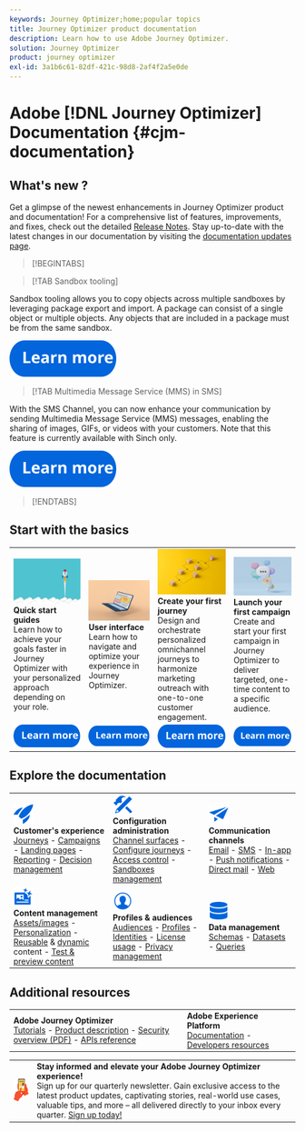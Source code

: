 ```yaml
---
keywords: Journey Optimizer;home;popular topics
title: Journey Optimizer product documentation
description: Learn how to use Adobe Journey Optimizer.
solution: Journey Optimizer
product: journey optimizer
exl-id: 3a1b6c61-82df-421c-98d8-2af4f2a5e0de
---
```

# Adobe [!DNL Journey Optimizer] Documentation {#cjm-documentation}

## What's new ?

Get a glimpse of the newest enhancements in Journey Optimizer product and documentation! For a comprehensive list of features, improvements, and fixes, check out the detailed [Release Notes](using/rn/release-notes.md).  Stay up-to-date with the latest changes in our documentation by visiting the [documentation updates page](using/rn/documentation-updates.md).

>[!BEGINTABS]

>[!TAB Sandbox tooling]

Sandbox tooling allows you to copy objects across multiple sandboxes by leveraging package export and import. A package can consist of a single object or multiple objects. Any objects that are included in a package must be from the same sandbox.

[![image](using/assets/do-not-localize/learn-more-button.svg)](using/building-journeys/copy-to-sandbox.md)

>[!TAB Multimedia Message Service (MMS) in SMS] 

With the SMS Channel, you can now enhance your communication by sending Multimedia Message Service (MMS) messages, enabling the sharing of images, GIFs, or videos with your customers. Note that this feature is currently available with Sinch only.

[![image](using/assets/do-not-localize/learn-more-button.svg)](using/sms/create-sms.md#sms-content)

>[!ENDTABS]

## Start with the basics

<table style="table-layout:fixed">
  <tr style="border: 0;">
    <td>
    <a href="using/start/quick-start.md"><img src="using/assets/do-not-localize/start-quick.png"></a>
    <div><strong>Quick start guides</strong><br/>Learn how to achieve your goals faster in Journey Optimizer with your personalized approach depending on your role.</div>
    </td>
    <td>
    <a href="using/start/user-interface.md"><img src="using/assets/do-not-localize/start-interface.jpeg"></a>
    <div><strong>User interface</strong><br/>Learn how to navigate and optimize your experience in Journey Optimizer.</div>
    </td>
    <td>
    <a href="using/building-journeys/journey-gs.md"><img src="using/assets/do-not-localize/start-journey.jpeg"></a>
    <div><strong>Create your first journey</strong><br/>Design and orchestrate personalized omnichannel journeys to harmonize marketing outreach with one-to-one customer engagement. 
    </div>
    </td>
    <td>
    <a href="using/campaigns/create-campaign.md"><img src="using/assets/do-not-localize/start-campaign.jpeg"></a>
    <div><strong>Launch your first campaign</strong><br/>Create and start your first campaign in Journey Optimizer to deliver targeted, one-time content to a specific audience.</div>
    </td>
  </tr>
  <tr style="border: 0;">
    <td align="center"><a href="using/sms/create-sms.md#sms-content"><img src="using/assets/do-not-localize/learn-more-button.svg"></a></td>
    <td align="center"><a href="using/sms/create-sms.md#sms-content"><img src="using/assets/do-not-localize/learn-more-button.svg"></a></td>
    <td align="center"><a href="using/sms/create-sms.md#sms-content"><img src="using/assets/do-not-localize/learn-more-button.svg"></a></td>
    <td align="center"><a href="using/sms/create-sms.md#sms-content"><img src="using/assets/do-not-localize/learn-more-button.svg"></a></td>
    </tr>
</table>

## Explore the documentation

<table style="table-layout:auto">
  <tr style="border: 0;">
    <td>
      <img src="using/assets/do-not-localize/icon-quick-start.svg" width="35px"><br/>
      <strong>Customer's experience</strong><br/><a href="using/building-journeys/journey.md">Journeys</a> - <a href="using/campaigns/get-started-with-campaigns.md">Campaigns</a> - <a href="using/landing-pages/get-started-lp.md">Landing pages</a> - <a href="using/reports/live-report.md">Reporting</a> - <a href="using/offers/get-started/starting-offer-decisioning.md">Decision management</a>
    </td>
    <td>
      <img src="using/assets/do-not-localize/icon-configure.svg" width="35px"><br/>
      <strong>Configuration<br/>administration</strong><br/><a href="using/configuration/channel-surfaces.md">Channel surfaces</a> - <a href="using/configuration/about-data-sources-events-actions.md">Configure journeys</a>  - <a href="using/administration/permissions-overview.md">Access control</a> - <a href="using/administration/sandboxes.md">Sandboxes management</a>
    </td>
    <td>
      <img src="using/assets/do-not-localize/icon-campaign.svg" width="35px"><br/>
      <strong>Communication channels</strong><br/><a href="using/email/get-started-email.md">Email</a> - <a href="using/sms/get-started-sms.md">SMS</a> - <a href="using/in-app/get-started-in-app.md">In-app</a> - <a href="using/push/get-started-push.md">Push notifications</a> - <a href="using/direct-mail/get-started-direct-mail.md">Direct mail</a> - <a href="using/web/get-started-web.md">Web</a>
    </td>
  </tr>
  <tr style="border: 0;">
    <td>
      <img src="using/assets/do-not-localize/icon-content.svg" width="35px"><br/>
      <strong>Content management</strong><br/><a href="using/content-management/assets-essentials.md">Assets/images</a> - <a href="using/personalization/personalize.md">Personalization</a> - <a href="using/content-management/content-templates.md">Reusable</a> & <a href="using/personalization/dynamic-content.md">dynamic</a> content - <a href="using/content-management/preview-test.md">Test & preview content</a>
    </td>
    <td>
      <img src="using/assets/do-not-localize/icon_profile-audience.svg" width="35px"><br/>
      <strong>Profiles & audiences</strong><br/><a href="using/audience/about-audiences.md">Audiences</a> - <a href="using/audience/get-started-profiles.md">Profiles</a> - <a href="using/audience/get-started-identity.md">Identities</a> - <a href="using/audience/license-usage.md">License usage</a> - <a href="using/privacy/get-started-privacy.md">Privacy management</a>
    </td>
    <td>
      <img src="using/assets/do-not-localize/icon-data.svg" width="35px"><br/>
      <strong>Data management</strong><br/><a href="using/data/get-started-schemas.md">Schemas</a> - <a href="using/data/get-started-datasets.md">Datasets</a> - <a href="using/data/get-started-queries.md">Queries</a>
    </td>
  </tr>
</table> 

## Additional resources

<table style="table-layout:fixed"><tr style="border: 0;">
<td><strong>Adobe Journey Optimizer</strong><br/>
<a href="https://experienceleague.adobe.com/docs/journey-optimizer-learn/tutorials/overview.html?lang=en" target="_blank">Tutorials</a> - <a href="https://helpx.adobe.com/legal/product-descriptions/adobe-journey-optimizer.html" target="_blank">Product description</a> - <a href="https://www.adobe.com/content/dam/cc/en/security/pdfs/AJO_SecurityOverview.pdf" target="_blank">Security overview (PDF)</a> - <a href="https://developer.adobe.com/journey-optimizer-apis/" target="_blank">APIs reference</a>
</td>
<td><strong>Adobe Experience Platform</strong><br/>
<a href="https://experienceleague.adobe.com/docs/experience-platform/landing/home.html" target="_blank">Documentation</a> - <a href="https://www.adobe.com/experience-platform/documentation-and-developer-resources.html" target="_blank">Developers resources</a>
</td>
</tr></table>

<table style="table-layout:auto"><tr style="border: 0;"><td><img src="using/assets/do-not-localize/newsletter.png"></td><td>
<b>Stay informed and elevate your Adobe Journey Optimizer experience!</b><br/>Sign up for our quarterly newsletter. Gain exclusive access to the latest product updates, captivating stories, real-world use cases, valuable tips, and more – all delivered directly to your inbox every quarter. <a href="https://www.adobe.com/subscription/Adobe_Journey_Optimizer_NL.html">Sign up today!</a></td></tr></table>
